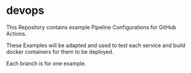 # devops

This Repository contains example Pipeline Configurations for GitHub Actions.

These Examples will be adapted and used to test each service and build docker containers for them to be deployed.

Each branch is for one example.
